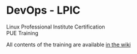 # DevOps - LPIC
Linux Professional Institute Certification  
PUE Training

All contents of the training are available [in the wiki](https://github.com/bluekrow/nke.devops/wiki)
